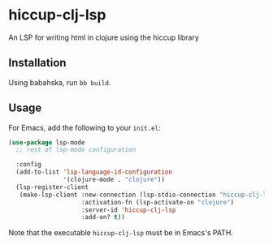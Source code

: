 # hiccup-clj-lsp

An LSP for writing html in clojure using the hiccup library 

## Installation

Using babahska, run `bb build`.

## Usage

For Emacs, add the following to your `init.el`:

```cl
(use-package lsp-mode
  ;; rest of lsp-mode configuration

  :config
  (add-to-list 'lsp-language-id-configuration
               '(clojure-mode . "clojure"))
  (lsp-register-client
   (make-lsp-client :new-connection (lsp-stdio-connection "hiccup-clj-lsp")
                    :activation-fn (lsp-activate-on "clojure")
                    :server-id 'hiccup-clj-lsp
                    :add-on? t))
```

Note that the executable `hiccup-clj-lsp` must be in Emacs's PATH.
